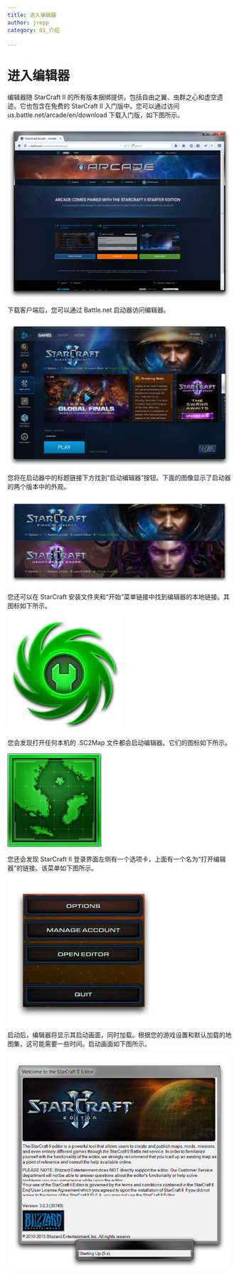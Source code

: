 ```yaml
---
title: 进入编辑器
author: jrepp
category: 01_介绍

---
```

# 进入编辑器

编辑器随 StarCraft II 的所有版本捆绑提供，包括自由之翼、虫群之心和虚空遗迹。它也包含在免费的 StarCraft II 入门版中。您可以通过访问 us.battle.net/arcade/en/download 下载入门版，如下图所示。

![客户端下载页面](./resources/002_Getting_to_the_Editor01.png)



下载客户端后，您可以通过 Battle.net 启动器访问编辑器。

![Battle.net 启动器](./resources/002_Getting_to_the_Editor02.png)

您将在启动器中的标题链接下方找到“启动编辑器”按钮。下面的图像显示了启动器的两个版本中的外观。

![客户端标题链接](./resources/002_Getting_to_the_Editor03.png)

您还可以在 StarCraft 安装文件夹和“开始”菜单链接中找到编辑器的本地链接。其图标如下所示。

![编辑器图标](./resources/002_Getting_to_the_Editor04.png)

您会发现打开任何本机的 .SC2Map 文件都会启动编辑器。它们的图标如下所示。

![地图图标](./resources/002_Getting_to_the_Editor05.png)

您还会发现 StarCraft II 登录界面左侧有一个选项卡，上面有一个名为“打开编辑器”的链接。该菜单如下图所示。

![登录界面编辑器链接](./resources/002_Getting_to_the_Editor06.png)

启动后，编辑器将显示其启动画面，同时加载。根据您的游戏设置和默认加载的地图集，这可能需要一些时间。启动画面如下图所示。

![编辑器启动画面](./resources/002_Getting_to_the_Editor07.png)